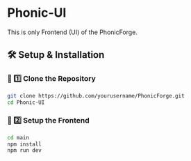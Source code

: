 # Phonic-UI
This is only Frontend (UI) of the PhonicForge.

## 🛠️ Setup & Installation

### 📌 1️⃣ Clone the Repository

```bash
git clone https://github.com/yourusername/PhonicForge.git
cd Phonic-UI
```

### 🎨 2️⃣ Setup the Frontend

```bash
cd main
npm install
npm run dev
```
